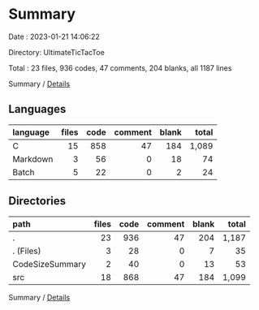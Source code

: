 # Summary

Date : 2023-01-21 14:06:22

Directory: UltimateTicTacToe

Total : 23 files,  936 codes, 47 comments, 204 blanks, all 1187 lines

Summary / [Details](details.md)

## Languages
| language | files | code | comment | blank | total |
| :--- | ---: | ---: | ---: | ---: | ---: |
| C | 15 | 858 | 47 | 184 | 1,089 |
| Markdown | 3 | 56 | 0 | 18 | 74 |
| Batch | 5 | 22 | 0 | 2 | 24 |

## Directories
| path | files | code | comment | blank | total |
| :--- | ---: | ---: | ---: | ---: | ---: |
| . | 23 | 936 | 47 | 204 | 1,187 |
| . (Files) | 3 | 28 | 0 | 7 | 35 |
| CodeSizeSummary | 2 | 40 | 0 | 13 | 53 |
| src | 18 | 868 | 47 | 184 | 1,099 |

Summary / [Details](details.md)